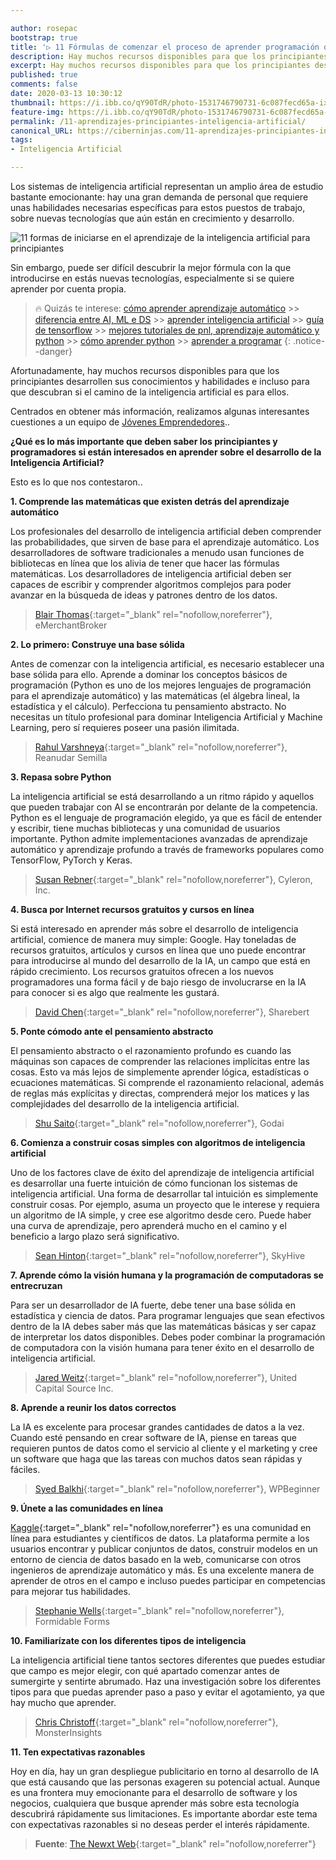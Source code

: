 ```yaml
---

author: rosepac
bootstrap: true
title: '▷ 11 Fórmulas de comenzar el proceso de aprender programación de Inteligencia Artificial para principiantes'
description: Hay muchos recursos disponibles para que los principiantes desarrollen sus conocimientos y habilidades, o incluso descubran si este camino es para ellos..
excerpt: Hay muchos recursos disponibles para que los principiantes desarrollen sus conocimientos y habilidades, o incluso descubran si este camino es para ellos..
published: true
comments: false
date: 2020-03-13 10:30:12
thumbnail: https://i.ibb.co/qY90TdR/photo-1531746790731-6c087fecd65a-ixlib-rb-1-2.jpg
feature-img: https://i.ibb.co/qY90TdR/photo-1531746790731-6c087fecd65a-ixlib-rb-1-2.jpg
permalink: /11-aprendizajes-principiantes-inteligencia-artificial/
canonical_URL: https://ciberninjas.com/11-aprendizajes-principiantes-inteligencia-artificial/
tags:
- Inteligencia Artificial

---
```


Los sistemas de inteligencia artificial representan un amplio área de estudio bastante emocionante: hay una gran demanda de personal que requiere unas habilidades necesarias específicas para estos puestos de trabajo, sobre nuevas tecnologías que aún están en crecimiento y desarrollo.

![](https://i.ibb.co/qY90TdR/photo-1531746790731-6c087fecd65a-ixlib-rb-1-2.jpg "11 formas de iniciarse en el aprendizaje de la inteligencia artificial para principiantes")

Sin embargo, puede ser difícil descubrir la mejor fórmula con la que introducirse en estás nuevas tecnologías, especialmente si se quiere aprender por cuenta propia.

> 🔥 Quizás te interese: [cómo aprender aprendizaje automático](/que-aprender-sobre-machine-learning-2020/) >> [diferencia entre AI, ML e DS](/diferencias-entre-ai-ml-dl/) >> [aprender inteligencia artificial](/11-aprendizajes-principiantes-inteligencia-artificial/) >> [guía de tensorflow](/tensorflow-guia/) >> [mejores tutoriales de pnl, aprendizaje automático y python](/aprendizaje-automatico-cursos-ingles/) >> [cómo aprender python](/python/) >> [aprender a programar](/programar/)
{: .notice--danger}

Afortunadamente, hay muchos recursos disponibles para que los principiantes desarrollen sus conocimientos y habilidades e incluso para que descubran si el camino de la inteligencia artificial es para ellos.

Centrados en obtener más información, realizamos algunas interesantes cuestiones a un equipo de [Jóvenes Emprendedores](https://yec.co/)..

**¿Qué es lo más importante que deben saber los principiantes y programadores si están interesados en aprender sobre el  desarrollo de la Inteligencia Artificial?**

Esto es lo que nos contestaron..

**1. Comprende las matemáticas que existen detrás del aprendizaje automático**

Los profesionales del desarrollo de inteligencia artificial deben comprender las probabilidades, que sirven de base para el aprendizaje automático. Los desarrolladores de software tradicionales a menudo usan funciones de bibliotecas en línea que los alivia de tener que hacer las fórmulas matemáticas. Los  desarrolladores de inteligencia artificial deben ser capaces de escribir y comprender algoritmos complejos para poder avanzar en la búsqueda de ideas y patrones dentro de los datos.

> [Blair Thomas](https://twitter.com/eMerchantBroker){:target="_blank" rel="nofollow,noreferrer"},  eMerchantBroker

**2. Lo primero: Construye una base sólida**

Antes de comenzar con la  inteligencia artificial, es necesario establecer una base sólida para ello. Aprende a dominar los conceptos básicos de programación (Python es uno de los mejores lenguajes de programación para el aprendizaje automático) y las matemáticas (el álgebra lineal, la estadística y el cálculo). Perfecciona tu pensamiento abstracto. No necesitas un título profesional para dominar Inteligencia Artificial y Machine Learning, pero sí requieres poseer una pasión ilimitada.

> [Rahul Varshneya](https://twitter.com/rahulvarshneya){:target="_blank" rel="nofollow,noreferrer"},  Reanudar Semilla

**3. Repasa sobre Python**

La inteligencia artificial se  está desarrollando a un ritmo rápido y aquellos que pueden trabajar con  AI  se encontrarán por delante de la competencia. Python es el lenguaje de programación elegido, ya que es fácil de entender y escribir, tiene muchas bibliotecas y una comunidad de usuarios importante. Python admite implementaciones avanzadas de aprendizaje automático y aprendizaje profundo a través de frameworks populares como TensorFlow, PyTorch y Keras.

> [Susan Rebner](http://www.linkedin.com/in/susanrebner){:target="_blank" rel="nofollow,noreferrer"},  Cyleron, Inc.

**4. Busca por Internet recursos gratuitos y cursos en línea**

Si está interesado en aprender más sobre el  desarrollo de inteligencia artificial, comience de manera muy simple: Google. Hay toneladas de recursos gratuitos, artículos y cursos en línea que uno puede encontrar para introducirse al mundo del desarrollo de  la IA, un campo que está en rápido crecimiento. Los recursos gratuitos ofrecen a los nuevos programadores una forma fácil y de bajo riesgo de involucrarse en la IA para conocer si es algo que realmente les gustará.

> [David Chen](https://twitter.com/sharebertgg){:target="_blank" rel="nofollow,noreferrer"},  Sharebert 

**5. Ponte cómodo ante el pensamiento abstracto**

El pensamiento abstracto o el razonamiento profundo es cuando las máquinas son capaces de comprender las relaciones implícitas entre las  cosas. Esto va más lejos de simplemente aprender lógica, estadísticas o ecuaciones matemáticas. Si comprende el razonamiento relacional, además de reglas más explícitas y directas, comprenderá mejor los matices y las complejidades del desarrollo de la  inteligencia artificial.

> [Shu Saito](https://www.linkedin.com/in/shu-s-650858b8){:target="_blank" rel="nofollow,noreferrer"},  Godai

**6. Comienza a construir cosas simples con algoritmos de inteligencia artificial**

Uno de los factores clave de éxito del aprendizaje de inteligencia artificial es desarrollar una fuerte intuición de cómo funcionan  los  sistemas de inteligencia artificial. Una forma de desarrollar tal intuición es simplemente construir cosas. Por ejemplo, asuma un proyecto que le interese y requiera un  algoritmo de IA simple, y cree ese algoritmo desde cero. Puede haber una curva de aprendizaje, pero aprenderá mucho en el camino y el beneficio a largo plazo será significativo.

> [Sean Hinton](https://twitter.com/SkyHiveCEO){:target="_blank" rel="nofollow,noreferrer"},  SkyHive

**7. Aprende cómo la visión humana y la programación de computadoras se entrecruzan**

Para ser un desarrollador de IA fuerte, debe tener una base sólida en estadística y ciencia de datos. Para programar lenguajes que sean efectivos dentro de la IA debes saber más que las matemáticas básicas y ser capaz de interpretar los datos disponibles. Debes poder combinar la programación de computadora con la visión humana para tener éxito en el desarrollo de inteligencia artificial.

> [Jared Weitz](https://twitter.com/JaredWeitz){:target="_blank" rel="nofollow,noreferrer"},  United Capital Source Inc.

**8. Aprende a reunir los datos correctos**

La IA es excelente para procesar grandes cantidades de datos a la vez. Cuando esté pensando en crear software de IA, piense en tareas que requieren puntos de datos como el servicio al cliente y el marketing y cree un software que haga que las tareas con muchos datos sean rápidas y fáciles.

> [Syed Balkhi](https://twitter.com/syedbalkhi){:target="_blank" rel="nofollow,noreferrer"},  WPBeginner

**9. Únete a las comunidades en línea**

[Kaggle](https://www.kaggle.com/){:target="_blank" rel="nofollow,noreferrer"} es una comunidad en línea para estudiantes y científicos de datos. La plataforma permite a los usuarios encontrar y publicar conjuntos de datos, construir modelos en un entorno de ciencia de datos basado en la web, comunicarse con otros ingenieros de aprendizaje automático y más. Es una excelente manera de aprender de otros en el campo e incluso puedes participar en competencias para mejorar tus habilidades.

> [Stephanie Wells](https://twitter.com/thestephwells){:target="_blank" rel="nofollow,noreferrer"},  Formidable Forms

**10. Familiarízate con los diferentes tipos de  inteligencia**

La inteligencia artificial tiene tantos sectores diferentes que puedes estudiar que campo es mejor elegir, con qué apartado comenzar antes de sumergirte y sentirte abrumado. Haz una investigación sobre los diferentes tipos para que puedas aprender paso a paso y evitar el agotamiento, ya que hay mucho que aprender.

> [Chris Christoff](https://twitter.com/chriscct7){:target="_blank" rel="nofollow,noreferrer"},  MonsterInsights

**11. Ten expectativas razonables**

Hoy en día, hay un gran despliegue publicitario en torno al desarrollo de IA que está causando que las personas exageren su potencial actual. Aunque es una frontera muy emocionante para el desarrollo de software y los negocios, cualquiera que busque aprender más sobre esta  tecnología  descubrirá rápidamente sus limitaciones. Es  importante  abordar este tema con expectativas razonables si no deseas perder el interés rápidamente.

> **Fuente**\: [The Newxt Web](https://thenextweb.com/podium/2019/09/13/11-ways-novices-can-start-the-process-of-learning-ai-programming/){:target="_blank" rel="nofollow,noreferrer"}